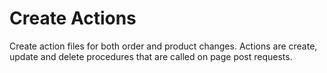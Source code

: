 Create Actions
===

Create action files for both order and product changes. Actions are create,
update and delete procedures that are called on page post requests.

